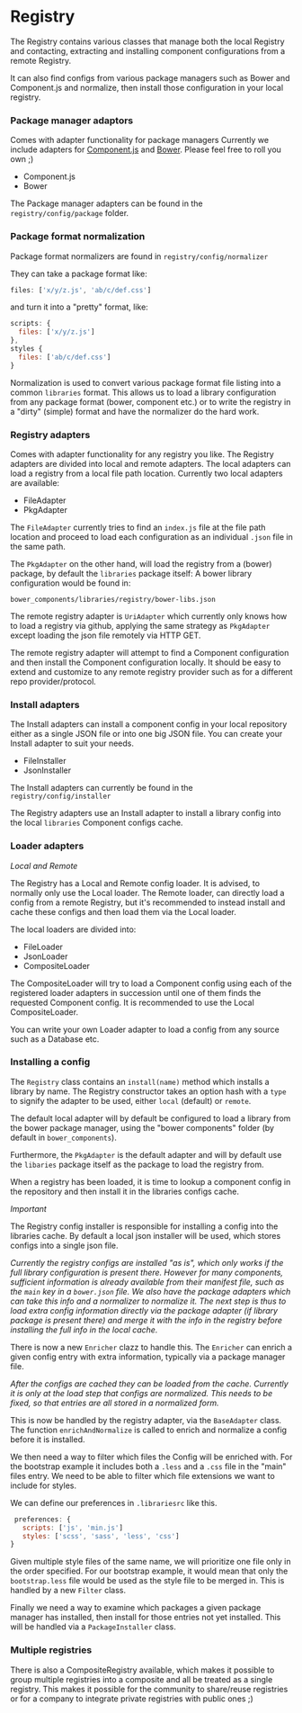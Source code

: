 # Registry

The Registry contains various classes that manage both the local Registry and contacting, extracting and 
installing component configurations from a remote Registry. 

It can also find configs from various package managers such as Bower and Component.js and normalize, 
then install those configuration in your local registry. 

### Package manager adaptors 

Comes with adapter functionality for package managers
Currently we include adapters for [Component.js](https://github.com/componentjs/component) and [Bower](http://bower.io).
Please feel free to roll you own ;)

- Component.js
- Bower

The Package manager adapters can be found in the `registry/config/package` folder. 

### Package format normalization

Package format normalizers are found in `registry/config/normalizer`

They can take a package format like:

```js
files: ['x/y/z.js', 'ab/c/def.css']
```

and turn it into a "pretty" format, like:

```js
scripts: {
  files: ['x/y/z.js']
},
styles {
  files: ['ab/c/def.css']
}
```

Normalization is used to convert various package format file listing into a common `libraries` format.
This allows us to load a library configuration from any package format (bower, component etc.) or to write the
 registry in a "dirty" (simple) format and have the normalizer do the hard work.

### Registry adapters

Comes with adapter functionality for any registry you like. 
The Registry adapters are divided into local and remote adapters.
The local adapters can load a registry from a local file path location. Currently two local adapters are available:

- FileAdapter
- PkgAdapter

The `FileAdapter` currently tries to find an `index.js` file at the file path location and proceed to load each configuration as
 an individual `.json` file in the same path.

The `PkgAdapter` on the other hand, will load the registry from a (bower) package, by default the `libraries` package itself:
A bower library configuration would be found in:

`bower_components/libraries/registry/bower-libs.json`

The remote registry adapter is `UriAdapter` which currently only knows how to load a registry via github, applying the same strategy
as `PkgAdapter` except loading the json file remotely via HTTP GET.

The remote registry adapter will attempt to find a Component configuration and then install the Component configuration locally.
It should be easy to extend and customize to any remote registry provider such as for a different repo provider/protocol.

### Install adapters

The Install adapters can install a component config in your local repository either as a single JSON file 
or into one big JSON file. You can create your Install adapter to suit your needs.

- FileInstaller
- JsonInstaller

The Install adapters can currently be found in the `registry/config/installer` 

The Registry adapters use an Install adapter to install a library config into the local `libraries` Component configs cache.

### Loader adapters

*Local and Remote*

The Registry has a Local and Remote config loader. It is advised, to normally only use the Local loader.
The Remote loader, can directly load a config from a remote Registry, but it's recommended to instead install
and cache these configs and then load them via the Local loader.

The local loaders are divided into:

- FileLoader
- JsonLoader
- CompositeLoader

The CompositeLoader will try to load a Component config using each of the registered loader adapters in succession until 
one of them finds the requested Component config. It is recommended to use the Local CompositeLoader.

You can write your own Loader adapter to load a config from any source such as a Database etc.

### Installing a config

The `Registry` class contains an `install(name)` method which installs a library by name.
The Registry constructor takes an option hash with a `type` to signify the adapter to be used,
either `local` (default) or `remote`.

The default local adapter will by default be configured to load a library from the bower package manager,
using the "bower components" folder (by default in `bower_components`).

Furthermore, the `PkgAdapter` is the default adapter and will by default use the `libaries` package itself as
the package to load the registry from.

When a registry has been loaded, it is time to lookup a component config in the repository and
then install it in the libraries configs cache.

*Important*

The Registry config installer is responsible for installing a config into the libraries cache.
By default a local json installer will be used, which stores configs into a single json file.

_Currently the registry configs are installed "as is", which only works if the full library configuration is present there.
However for many components, sufficient information is already available from their manifest file, such as the `main` key in a `bower.json` file.
We also have the package adapters which can take this info and a normalizer to normalize it.
The next step is thus to load extra config information directly via the package adapter (if library package is present there) and merge it with the info in the registry
before installing the full info in the local cache._

There is now a new `Enricher` clazz to handle this. The `Enricher` can enrich a given config entry with extra information, typically via a package manager file.

_After the configs are cached they can be loaded from the cache. Currently it is only at the load step that
configs are normalized. This needs to be fixed, so that entries are all stored in a normalized form._

This is now be handled by the registry adapter, via the `BaseAdapter` class. The function `enrichAndNormalize`
is called to enrich and normalize a config before it is installed.

We then need a way to filter which files the Config will be enriched with. For the bootstrap example
 it includes both a `.less` and a `.css` file in the "main" files entry. We need to be able to filter which file extensions
 we want to include for styles.

We can define our preferences in `.librariesrc` like this.

```js
 preferences: {
   scripts: ['js', 'min.js']
   styles: ['scss', 'sass', 'less', 'css']
}
```

Given multiple style files of the same name, we will prioritize one file only in the order specified.
For our bootstrap example, it would mean that only the `bootstrap.less` file would be used as the style file to be merged in.
This is handled by a new `Filter` class.

Finally we need a way to examine which packages a given package manager has installed, then install for those entries not yet installed.
This will be handled via a `PackageInstaller` class.

### Multiple registries

There is also a CompositeRegistry available, which makes it possible to group multiple registries into a composite and all be treated
as a single registry. This makes it possible for the community to share/reuse registries or for a company to integrate private
registries with public ones ;)